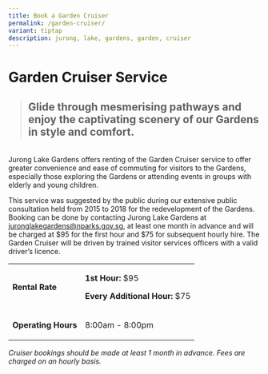```yaml
---
title: Book a Garden Cruiser
permalink: /garden-cruiser/
variant: tiptap
description: jurong, lake, gardens, garden, cruiser
---
```

<h1>Garden Cruiser Service</h1>
<blockquote>
<h2>Glide through mesmerising pathways and enjoy the captivating scenery of our Gardens in style and comfort.</h2>
</blockquote>
<p>
<br>Jurong Lake Gardens offers renting of the Garden Cruiser service to offer
greater convenience and ease of commuting for visitors to the Gardens,
especially those exploring the Gardens or attending events in groups with
elderly and young children.</p>
<p>This service was suggested by the public during our extensive public consultation
held from 2015 to 2018 for the redevelopment of the Gardens. Booking can
be done by contacting Jurong Lake Gardens at <a href="mailto:juronglakegardens@nparks.gov.sg" rel="noopener noreferrer nofollow" target="_blank">juronglakegardens@nparks.gov.sg</a>,
at least one month in advance and will be charged at $95 for the first
hour and $75 for subsequent hourly hire. The Garden Cruiser will be driven
by trained visitor services officers with a valid driver’s licence.</p>
<p></p>
<table style="minWidth: 50px">
<colgroup>
<col>
<col>
</colgroup>
<tbody>
<tr>
<td rowspan="1" colspan="1">
<p><strong>Rental Rate</strong>
</p>
</td>
<td rowspan="1" colspan="1">
<p><strong>1st Hour: </strong>$95</p>
<p><strong>Every Additional Hour: </strong>$75</p>
</td>
</tr>
<tr>
<td rowspan="1" colspan="1">
<p><strong>Operating Hours</strong>
</p>
</td>
<td rowspan="1" colspan="1">
<p>8:00am - 8:00pm</p>
</td>
</tr>
</tbody>
</table>
<p><em>Cruiser bookings should be made at least 1 month in advance. Fees are charged on an hourly basis.</em>
</p>
<p></p>